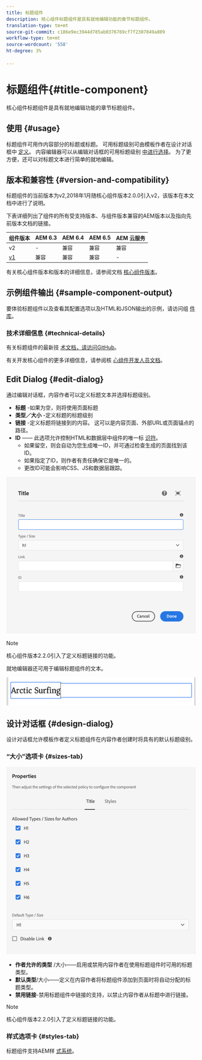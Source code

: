 ```yaml
---
title: 标题组件
description: 核心组件标题组件是具有就地编辑功能的章节标题组件。
translation-type: tm+mt
source-git-commit: c186e9ec3944d785ab0376769cf7f2307049a809
workflow-type: tm+mt
source-wordcount: '558'
ht-degree: 3%

---
```



# 标题组件{#title-component}

核心组件标题组件是具有就地编辑功能的章节标题组件。

## 使用 {#usage}

标题组件可用作内容部分的标题或标题。 可用标题级别可由模板作者在设计对话框中 [定义](#design-dialog)。 内容编辑器可以从编辑对话框的可用标题级别 [中进行选择](#edit-dialog)。 为了更方便，还可以对标题文本进行简单的就地编辑。

## 版本和兼容性 {#version-and-compatibility}

标题组件的当前版本为v2,2018年1月随核心组件版本2.0.0引入v2，该版本在本文档中进行了说明。

下表详细列出了组件的所有受支持版本、与组件版本兼容的AEM版本以及指向先前版本文档的链接。

| 组件版本 | AEM 6.3 | AEM 6.4 | AEM 6.5 | AEM 云服务 |
|---|---|---|---|---|
| v2 | - | 兼容 | 兼容 | 兼容 |
| [v1](v1/title-v1.md) | 兼容 | 兼容 | 兼容 | - |

有关核心组件版本和版本的详细信息，请参阅文档 [核心组件版本](/help/versions.md)。

## 示例组件输出 {#sample-component-output}

要体验标题组件以及查看其配置选项以及HTML和JSON输出的示例，请访问组 [件库](https://adobe.com/go/aem_cmp_library_title)。

### 技术详细信息 {#technical-details}

有关标题组件的最新技 [术文档，请访问GitHub](https://adobe.com/go/aem_cmp_tech_title_v2)。

有关开发核心组件的更多详细信息，请参阅核 [心组件开发人员文档](/help/developing/overview.md)。

## Edit Dialog {#edit-dialog}

通过编辑对话框，内容作者可以定义标题文本并选择标题级别。

* **标题** -如果为空，则将使用页面标题
* **类型／大小** -定义标题的标题级别
* **链接** -定义标题将链接到的内容。 这可以是内容页面、外部URL或页面锚点的路径。
* **ID** —— 此选项允许控制HTML和数据层中组件的唯一标 [识符](/help/developing/data-layer/overview.md)。
   * 如果留空，则会自动为您生成唯一ID，并可通过检查生成的页面找到该ID。
   * 如果指定了ID，则作者有责任确保它是唯一的。
   * 更改ID可能会影响CSS、JS和数据层跟踪。

![标题组件的编辑对话框](/help/assets/title-edit.png)

>[!NOTE]
>
>核心组件版本2.2.0引入了定义标题链接的功能。

就地编辑器还可用于编辑标题组件的文本。

![标题组件的就地编辑](/help/assets/title-edit-inline.png)

## 设计对话框 {#design-dialog}

设计对话框允许模板作者定义标题组件在内容作者创建时将具有的默认标题级别。

### “大小”选项卡 {#sizes-tab}

![标题组件的设计对话框](/help/assets/title-design.png)

* **作者允许的类型** /大小——启用或禁用内容作者在使用标题组件时可用的标题类型。
* **默认类型**/大小——定义在内容作者将标题组件添加到页面时将自动分配的标题类型。
* **禁用链接**-禁用标题组件中链接的支持，以禁止内容作者从标题中进行链接。

>[!NOTE]
>
>核心组件版本2.2.0引入了定义标题链接的功能。

### 样式选项卡 {#styles-tab}

标题组件支持AEM样 [式系统](/help/get-started/authoring.md#component-styling)。
